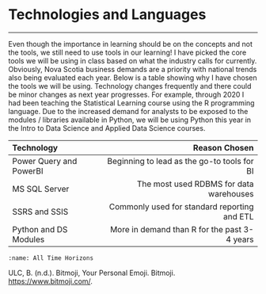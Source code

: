 <!-- #region -->
# Technologies and Languages
---

Even though the importance in learning should be on the concepts and not the tools, we still need to use tools in our learning! I have picked the core tools we will be using in class based on what the industry calls for currently. Obviously, Nova Scotia business demands are a priority with national trends also being evaluated each year. Below is a table showing why I have chosen the tools we will be using. Technology changes frequently and there could be minor changes as next year progresses. For example, through 2020 I had been teaching the Statistical Learning course using the R programming language. Due to the increased demand for analysts to be exposed to the modules / libraries available in Python, we will be using Python this year in the Intro to Data Science and Applied Data Science courses.


| Technology                             | Reason Chosen                                        |     
| :---                                   |  ---:                                                |
| Power Query and PowerBI                | Beginning to lead as the go-to tools for BI          |
| MS SQL Server                          | The most used RDBMS for data warehouses              |
| SSRS and SSIS                          | Commonly used for standard reporting and ETL         |
| Python and DS Modules                  | More in demand than R for the past 3-4 years         |  


<!-- #endregion -->

``` {figure} ./images/BIA3bg.png
:name: All Time Horizons
```


ULC, B. (n.d.). Bitmoji, Your Personal Emoji. Bitmoji. https://www.bitmoji.com/.
